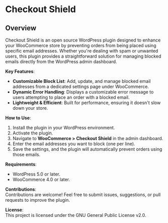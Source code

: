 # **Checkout Shield**

## **Overview**

Checkout Shield is an open source WordPress plugin designed to enhance your WooCommerce store by preventing orders from being placed using specific email addresses. Whether you're dealing with spam or unwanted users, this plugin provides a straightforward solution for managing blocked emails directly from the WordPress admin dashboard.

**Key Features**:

- **Customizable Block List**: Add, update, and manage blocked email addresses from a dedicated settings page under WooCommerce.
- **Dynamic Error Handling**: Displays a customizable error message to users attempting to place an order with a blocked email.
- **Lightweight & Efficient**: Built for performance, ensuring it doesn't slow down your store.

**How to Use**:

1.  Install the plugin in your WordPress environment.
2.  Activate the plugin.
3.  Navigate to **WooCommerce > Checkout Shield** in the admin dashboard.
4.  Enter the email addresses you want to block (one per line).
5.  Save the settings, and the plugin will automatically prevent orders using those emails.

**Requirements**:

- WordPress 5.0 or later.
- WooCommerce 4.0 or later.

**Contributions**:  
Contributions are welcome! Feel free to submit issues, suggestions, or pull requests to improve the plugin.

**License**:  
This project is licensed under the GNU General Public License v2.0.